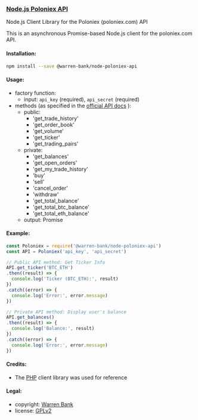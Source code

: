 ### [Node.js Poloniex API](https://github.com/warren-bank/node-poloniex-api)

Node.js Client Library for the Poloniex (poloniex.com) API

This is an asynchronous Promise-based Node.js client for the poloniex.com API.

#### Installation:

```bash
npm install --save @warren-bank/node-poloniex-api
```

#### Usage:

* factory function:
  * input: `api_key` (required), `api_secret` (required)
* methods (as specified in the [official API docs](https://poloniex.com/support/api/) ):
  * public:
    * 'get_trade_history'
    * 'get_order_book'
    * 'get_volume'
    * 'get_ticker'
    * 'get_trading_pairs'
  * private:
    * 'get_balances'
    * 'get_open_orders'
    * 'get_my_trade_history'
    * 'buy'
    * 'sell'
    * 'cancel_order'
    * 'withdraw'
    * 'get_total_balance'
    * 'get_total_btc_balance'
    * 'get_total_eth_balance'
  * output: Promise

#### Example:

```javascript
const Poloniex = require('@warren-bank/node-poloniex-api')
const API = Poloniex('api_key', 'api_secret')

// Public API method: Get Ticker Info
API.get_ticker('BTC_ETH')
.then((result) => {
  console.log('Ticker (BTC_ETH):', result)
})
.catch((error) => {
  console.log('Error:', error.message)
})

// Private API method: Display user's balance
API.get_balances()
.then((result) => {
  console.log('Balance:', result)
})
.catch((error) => {
  console.log('Error:', error.message)
})
```

#### Credits:

* The [PHP](https://pastebin.com/iuezwGRZ) client library was used for reference

#### Legal:

* copyright: [Warren Bank](https://github.com/warren-bank)
* license: [GPLv2](https://www.gnu.org/licenses/old-licenses/gpl-2.0.txt)

